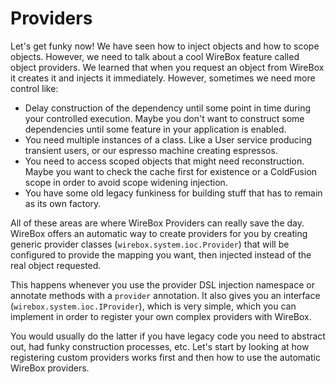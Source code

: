 # Providers

Let's get funky now! We have seen how to inject objects and how to scope objects. However, we need to talk about a cool WireBox feature called object providers. We learned that when you request an object from WireBox it creates it and injects it immediately. However, sometimes we need more control like:

* Delay construction of the dependency until some point in time during your controlled execution. Maybe you don't want to construct some dependencies until some feature in your application is enabled.
* You need multiple instances of a class. Like a User service producing transient users, or our espresso machine creating espressos.
* You need to access scoped objects that might need reconstruction. Maybe you want to check the cache first for existence or a ColdFusion scope in order to avoid scope widening injection.
* You have some old legacy funkiness for building stuff that has to remain as its own factory.

All of these areas are where WireBox Providers can really save the day. WireBox offers an automatic way to create providers for you by creating generic provider classes (`wirebox.system.ioc.Provider`) that will be configured to provide the mapping you want, then injected instead of the real object requested.

This happens whenever you use the provider DSL injection namespace or annotate methods with a `provider` annotation. It also gives you an interface (`wirebox.system.ioc.IProvider`), which is very simple, which you can implement in order to register your own complex providers with WireBox.

You would usually do the latter if you have legacy code you need to abstract out, had funky construction processes, etc. Let's start by looking at how registering custom providers works first and then how to use the automatic WireBox providers.
